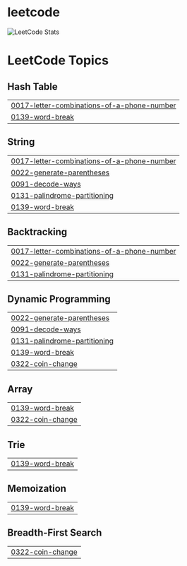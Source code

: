 # leetcode
![LeetCode Stats](https://leetcard.jacoblin.cool/dejoe?theme=dark&font=Padauk&ext=activity)

<!---LeetCode Topics Start-->
# LeetCode Topics
## Hash Table
|  |
| ------- |
| [0017-letter-combinations-of-a-phone-number](https://github.com/dej0e/leetcode/tree/master/0017-letter-combinations-of-a-phone-number) |
| [0139-word-break](https://github.com/dej0e/leetcode/tree/master/0139-word-break) |
## String
|  |
| ------- |
| [0017-letter-combinations-of-a-phone-number](https://github.com/dej0e/leetcode/tree/master/0017-letter-combinations-of-a-phone-number) |
| [0022-generate-parentheses](https://github.com/dej0e/leetcode/tree/master/0022-generate-parentheses) |
| [0091-decode-ways](https://github.com/dej0e/leetcode/tree/master/0091-decode-ways) |
| [0131-palindrome-partitioning](https://github.com/dej0e/leetcode/tree/master/0131-palindrome-partitioning) |
| [0139-word-break](https://github.com/dej0e/leetcode/tree/master/0139-word-break) |
## Backtracking
|  |
| ------- |
| [0017-letter-combinations-of-a-phone-number](https://github.com/dej0e/leetcode/tree/master/0017-letter-combinations-of-a-phone-number) |
| [0022-generate-parentheses](https://github.com/dej0e/leetcode/tree/master/0022-generate-parentheses) |
| [0131-palindrome-partitioning](https://github.com/dej0e/leetcode/tree/master/0131-palindrome-partitioning) |
## Dynamic Programming
|  |
| ------- |
| [0022-generate-parentheses](https://github.com/dej0e/leetcode/tree/master/0022-generate-parentheses) |
| [0091-decode-ways](https://github.com/dej0e/leetcode/tree/master/0091-decode-ways) |
| [0131-palindrome-partitioning](https://github.com/dej0e/leetcode/tree/master/0131-palindrome-partitioning) |
| [0139-word-break](https://github.com/dej0e/leetcode/tree/master/0139-word-break) |
| [0322-coin-change](https://github.com/dej0e/leetcode/tree/master/0322-coin-change) |
## Array
|  |
| ------- |
| [0139-word-break](https://github.com/dej0e/leetcode/tree/master/0139-word-break) |
| [0322-coin-change](https://github.com/dej0e/leetcode/tree/master/0322-coin-change) |
## Trie
|  |
| ------- |
| [0139-word-break](https://github.com/dej0e/leetcode/tree/master/0139-word-break) |
## Memoization
|  |
| ------- |
| [0139-word-break](https://github.com/dej0e/leetcode/tree/master/0139-word-break) |
## Breadth-First Search
|  |
| ------- |
| [0322-coin-change](https://github.com/dej0e/leetcode/tree/master/0322-coin-change) |
<!---LeetCode Topics End-->